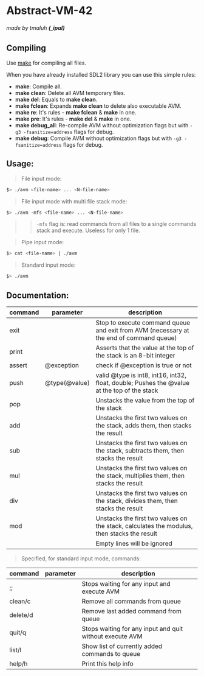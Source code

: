 # Abstract-VM-42
###### made by tmaluh __(\_ipal)__

## Compiling

Use [make](https://en.wikipedia.org/wiki/Makefile) for compiling all files.

When you have already installed SDL2 library you can use this simple rules:
- **make**: Compile all.
- **make clean**: Delete all AVM temporary files.
- **make del**: Equals to **make clean**.
- **make fclean**: Expands **make clean** to delete also executable AVM.
- **make re**: It's rules - **make fclean** & **make** in one.
- **make pre**: It's rules - **make del** & **make** in one.
- **make debug_all**: Re-compile AVM without optimization flags but with `-g3 -fsanitize=address` flags for debug.
- **make debug**: Compile AVM without optimization flags but with `-g3 -fsanitize=address` flags for debug.

## Usage:

> File input mode:
```bash
$> ./avm <file-name> ... <N-file-name>
```
> File input mode with multi file stack mode:
```bash
$> ./avm -mfs <file-name> ... <N-file-name>
```
> >  `-mfs` flag is: read commands from all files to a single commands stack and execute. Useless for only 1 file.

> Pipe input mode:
```bash
$> cat <file-name> | ./avm
```

> Standard input mode:
```bash
$> ./avm
```

## Documentation:

|  command  | parameter     | description                                                                                 |
| --------- | ------------- | ------------------------------------------------------------------------------------------- |
| exit      |               | Stop to execute command queue and exit from AVM (necessary at the end of command queue)     |
| print     |               | Asserts that the value at the top of the stack is an 8-bit integer                          |
| assert    | @exception    | check if @exception is true or not                                                          |
| push      | @type(@value) | valid @type is int8, int16, int32, float, double; Pushes the @value at the top of the stack |
| pop       |               | Unstacks the value from the top of the stack                                                |
| add       |               | Unstacks the first two values on the stack, adds them, then stacks the result               |
| sub       |               | Unstacks the first two values on the stack, subtracts them, then stacks the result          |
| mul       |               | Unstacks the first two values on the stack, multiplies them, then stacks the result         |
| div       |               | Unstacks the first two values on the stack, divides them, then stacks the result            |
| mod       |               | Unstacks the first two values on the stack, calculates the modulus, then stacks the result  |
|           |               | Empty lines will be ignored                                                                 |

> Specified, for standard input mode, commands:

|  command  | parameter     | description                                              |
| --------- | ------------- | -------------------------------------------------------- |
| ;;        |               | Stops waiting for any input and execute AVM              |
| clean/c   |               | Remove all commands from queue                           |
| delete/d  |               | Remove last added command from queue                     |
| quit/q    |               | Stops waiting for any input and quit without execute AVM |
| list/l    |               | Show list of currently added commands to queue           |
| help/h    |               | Print this help info                                     |
